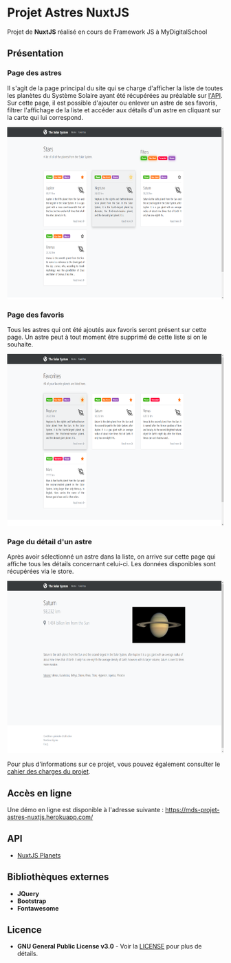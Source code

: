 # Projet Astres NuxtJS
Projet de **NuxtJS** réalisé en cours de Framework JS à MyDigitalSchool

## Présentation

### Page des astres
Il s'agit de la page principal du site qui se charge d'afficher la liste de toutes les planètes du Système Solaire ayant été récupérées au préalable sur [l'API](#API). Sur cette page, il est possible d'ajouter ou enlever un astre de ses favoris, filtrer l'affichage de la liste et accéder aux détails d'un astre en cliquant sur la carte qui lui correspond.

<img src="static/stars-page.png" alt="Page des astres" height="400" />

### Page des favoris
Tous les astres qui ont été ajoutés aux favoris seront présent sur cette page. Un astre peut à tout moment être supprimé de cette liste si on le souhaite.

<img src="static/favorites-page.png" alt="Page des favoris" height="400" />

### Page du détail d'un astre
Après avoir sélectionné un astre dans la liste, on arrive sur cette page qui affiche tous les détails concernant celui-ci. Les données disponibles sont récupérées via le store.

<img src="static/star-detail-page.png" alt="Page du détail d'un astre" height="400" />

Pour plus d'informations sur ce projet, vous pouvez également consulter le [cahier des charges du projet](static/projet.pdf).

## Accès en ligne

Une démo en ligne est disponible à l'adresse suivante : https://mds-projet-astres-nuxtjs.herokuapp.com/

## API

* [NuxtJS Planets](https://api.nuxtjs.dev/planets)

## Bibliothèques externes

* **JQuery**
* **Bootstrap**
* **Fontawesome**

## Licence

* **GNU General Public License v3.0** - Voir la [LICENSE](LICENSE) pour plus de détails.
